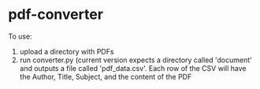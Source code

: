 # pdf-converter

To use:
1. upload a directory with PDFs
2. run converter.py (current version expects a directory called 'document' and outputs a file called 'pdf_data.csv'. Each row of the CSV will have the Author, Title, Subject, and the content of the PDF
